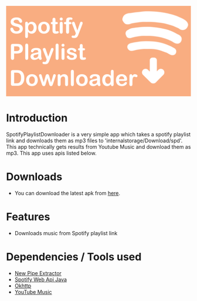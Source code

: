 ![](githubdocs/logo.png)

# Introduction
SpotifyPlaylistDownloader is a very simple app which takes a spotify playlist link and downloads them as mp3 files to 'internalstorage/Download/spd'.
This app technically gets results from Youtube Music and download them as mp3. 
This app uses apis listed below.

# Downloads
- You can download the latest apk from [here](https://github.com/supersu-man/SpotifyPlaylistDownloader/releases).
# Features
- Downloads music from Spotify playlist link

# Dependencies / Tools used
- [New Pipe Extractor](https://github.com/TeamNewPipe/NewPipeExtractor)
- [Spotify Web Api Java](https://github.com/thelinmichael/spotify-web-api-java)
- [Okhttp](https://square.github.io/okhttp/)
- [YouTube Music](https://music.youtube.com/)
